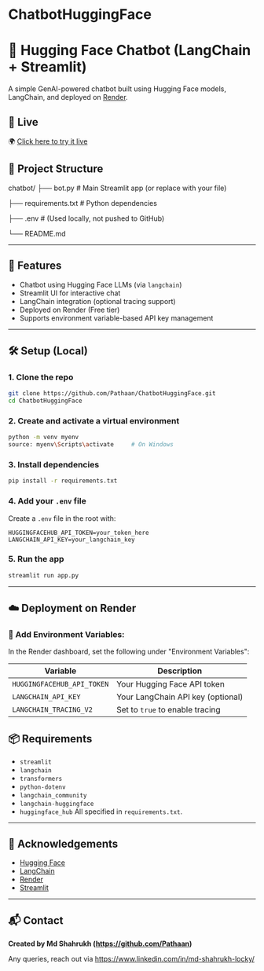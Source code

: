 # ChatbotHuggingFace


# 🤖 Hugging Face Chatbot (LangChain + Streamlit)

A simple GenAI-powered chatbot built using Hugging Face models, LangChain, and deployed on [Render](https://render.com).

## 🔗 Live 
🌍 [Click here to try it live](https://chatbothuggingface.onrender.com/)


## 📁 Project Structure



chatbot/
├── bot.py                # Main Streamlit app (or replace with your file)

├── requirements.txt      # Python dependencies

├── .env                  # (Used locally, not pushed to GitHub)

└── README.md


---

## 🚀 Features

- Chatbot using Hugging Face LLMs (via `langchain`)
- Streamlit UI for interactive chat
- LangChain integration (optional tracing support)
- Deployed on Render (Free tier)
- Supports environment variable-based API key management

---

## 🛠️ Setup (Local)

### 1. Clone the repo
```bash
git clone https://github.com/Pathaan/ChatbotHuggingFace.git
cd ChatbotHuggingFace
````

### 2. Create and activate a virtual environment

```bash
python -m venv myenv
source: myenv\Scripts\activate     # On Windows
```

### 3. Install dependencies

```bash
pip install -r requirements.txt
```

### 4. Add your `.env` file

Create a `.env` file in the root with:

```
HUGGINGFACEHUB_API_TOKEN=your_token_here
LANGCHAIN_API_KEY=your_langchain_key
```

### 5. Run the app

```bash
streamlit run app.py
```

---

## ☁️ Deployment on Render

### 🔐 Add Environment Variables:

In the Render dashboard, set the following under "Environment Variables":

| Variable                   | Description                       |
| -------------------------- | --------------------------------- |
| `HUGGINGFACEHUB_API_TOKEN` | Your Hugging Face API token       |
| `LANGCHAIN_API_KEY`        | Your LangChain API key (optional) |
| `LANGCHAIN_TRACING_V2`     | Set to `true` to enable tracing   |



## 📦 Requirements

* `streamlit`
* `langchain`
* `transformers`
* `python-dotenv`
* `langchain_community`
* `langchain-huggingface`
* `huggingface_hub`
All specified in `requirements.txt`.

---

## 🙌 Acknowledgements

* [Hugging Face](https://huggingface.co/)
* [LangChain](https://www.langchain.com/)
* [Render](https://render.com/)
* [Streamlit](https://streamlit.io/)

---

## 📬 Contact

**Created by Md Shahrukh (https://github.com/Pathaan)**


Any queries, reach out via https://www.linkedin.com/in/md-shahrukh-locky/

